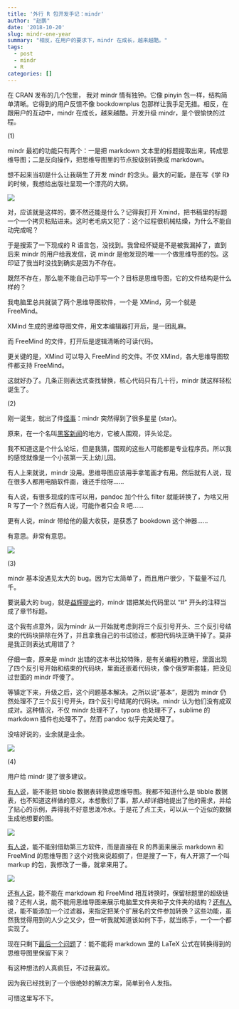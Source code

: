```yaml
---
title: '外行 R 包开发手记：mindr'
author: "赵鹏"
date: '2018-10-20'
slug: mindr-one-year
summary: "相反，在用户的要求下，mindr 在成长，越来越酷。"
tags:
  - post
  - mindr
  - R
categories: []
---
```


在 CRAN 发布的几个包里， 我对 mindr 情有独钟。它像 pinyin 包一样，结构简单清晰。它得到的用户反馈不像 bookdownplus 包那样让我手足无措。相反，在跟用户的互动中，mindr 在成长，越来越酷。开发升级 mindr，是个很愉快的过程。

(1)

mindr 最初的功能只有两个：一是把 markdown 文本里的标题提取出来，转成思维导图；二是反向操作，把思维导图里的节点按级别转换成 markdown。

想不起来当初是什么让我萌生了开发 mindr 的念头。最大的可能，是在写《学 R》的时候，我想给出版社呈现一个漂亮的大纲。

![](https://discourse-cdn-sjc1.com/business4/uploads/tidyverse/original/2X/9/9753b6328f86c3f09b7c0a5193cb9c5f51fe89ba.jpeg)

对，应该就是这样的，要不然还能是什么？记得我打开 Xmind，把书稿里的标题一个一个拷贝粘贴进来。这时老毛病又犯了：这个过程很机械枯燥，为什么不能自动完成呢？

于是搜索了一下现成的 R 语言包，没找到。我曾经怀疑是不是被我漏掉了，直到后来 mindr 的用户给我发信，说 mindr 是他发现的唯一一个做思维导图的包。这印证了我当时没找到确实是因为不存在。

既然不存在，那么能不能自己动手写一个？目标是思维导图，它的文件结构是什么样的？

我电脑里总共就装了两个思维导图软件，一个是 XMind，另一个就是 FreeMind。

XMind 生成的思维导图文件，用文本编辑器打开后，是一团乱麻。

而 FreeMind 的文件，打开后是逻辑清晰的可读代码。

更关键的是，XMind 可以导入 FreeMind 的文件。不仅 XMind，各大思维导图软件都支持 FreeMind。

这就好办了。几条正则表达式查找替换，核心代码只有几十行，mindr 就这样轻松诞生了。

(2)

刚一诞生，就出了件[怪事](http://www.pzhao.org/archives/19414/)：mindr 突然得到了很多星星 (star)。

原来，在一个名叫[黑客新闻](https://news.ycombinator.com/item?id=14682567)的地方，它被人围观，评头论足。

我不知道这是个什么论坛，但是我猜，围观的这些人可能都是专业程序员。所以我的感觉就像是一个小孩第一天上幼儿园。

有人上来就说，mindr 没用。思维导图应该用手拿笔画才有用。然后就有人说，现在很多人都用电脑软件画，谁还手绘呀……

有人说，有很多现成的库可以用，pandoc 加个什么 filter 就能转换了，为啥又用 R 写了一个？然后有人说，可能作者只会 R 吧……

更有人说，mindr 带给他的最大收获，是获悉了 bookdown 这个神器……

有意思。非常有意思。

![](https://discourse-cdn-sjc1.com/business4/uploads/tidyverse/original/2X/3/3b51829766beb6bb64aef4d4ca0e792572a06efd.png)

(3)

mindr 基本没遇见太大的 bug。因为它太简单了，而且用户很少，下载量不过几千。

要说最大的 bug，就是[益辉提出](https://community.rstudio.com/t/bookdown-contest-submission-mindr-convert-a-bookdown-project-into-a-mind-map-and-vice-versa/15121/2?u=dapeng)的，mindr 错把某处代码里以 “#” 开头的注释当成了章节标题。

这个我有点意外，因为mindr 从一开始就考虑到将三个反引号开头、三个反引号结束的代码块排除在外了，并且拿我自己的书试验过，都把代码块正确干掉了。莫非是我正则表达式用错了？

仔细一查，原来是 mindr 出错的这本书比较特殊，是有关编程的教程，里面出现了四个反引号开始和结束的代码块，里面还嵌着代码块，像个俄罗斯套娃，把没见过世面的 mindr 吓傻了。

等镇定下来，升级之后，这个问题基本解决。之所以说“基本”，是因为 mindr 仍然处理不了三个反引号开头，四个反引号结尾的代码块。mindr 认为他们没有成双成对。这种情况，不仅 mindr 处理不了，typora 也处理不了，sublime 的markdown 插件也处理不了。然而 pandoc 似乎完美处理了。

没啥好说的，业余就是业余。

![](https://discourse-cdn-sjc1.com/business4/uploads/tidyverse/original/2X/9/9165086d21772e9ae06d405cef10e26e709e0fc2.png)

(4)

用户给 mindr 提了很多建议。

[有人说](https://github.com/pzhaonet/mindr/issues/7)，能不能把 tibble 数据表转换成思维导图。我都不知道什么是 tibble 数据表，也不知道这样做的意义，本想敷衍了事，那人却详细地提出了他的需求，并给了贴心的示例，弄得我不好意思泼冷水。于是花了点工夫，可以从一个近似的数据生成他想要的图。

![](https://user-images.githubusercontent.com/4011804/36383199-b87064c4-158b-11e8-9ca4-cbbd8c1abddb.jpg)

[有人说](https://github.com/pzhaonet/mindr/issues/11)，能不能别借助第三方软件，而是直接在 R 的界面来展示 markdown 和 FreeMind 的思维导图？这个对我来说超纲了，但是搜了一下，有人开源了一个叫 markup 的包，我修改了一番，就拿来用了。

![](https://discourse-cdn-sjc1.com/business4/uploads/tidyverse/original/2X/9/9bb0d68237d8f7a71979cd1318a401c4ff31eff8.jpeg)

[还有人说](https://github.com/pzhaonet/mindr/issues/9)，能不能在 markdown 和 FreeMind 相互转换时，保留标题里的超级链接？还有人说，能不能用思维导图来展示电脑里文件夹和子文件夹的结构？[还有人](https://github.com/pzhaonet/mindr/issues/12)说，能不能添加一个过滤器，来指定把某个扩展名的文件参加转换？这些功能，虽然我觉得用到的人少之又少，但一听我就知道该如何下手，就当练手，一个一个都实现了。

现在只剩下[最后一个问题](https://github.com/pzhaonet/mindr/issues/5)了：能不能将 markdown 里的 LaTeX 公式在转换得到的思维导图里保留下来？

有这种想法的人真疯狂，不过我喜欢。

因为我已经找到了一个很绝妙的解决方案，简单到令人发指。

可惜这里写不下。
